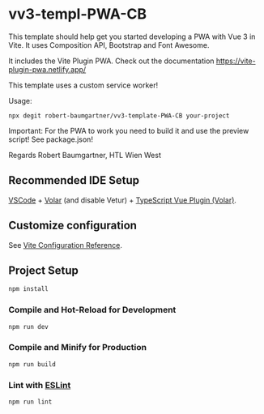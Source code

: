 # vv3-templ-PWA-CB

This template should help get you started developing a PWA with Vue 3 in Vite. It uses Composition API, Bootstrap and Font Awesome.

It includes the Vite Plugin PWA. Check out the documentation https://vite-plugin-pwa.netlify.app/

This template uses a custom service worker!

Usage:
```
npx degit robert-baumgartner/vv3-template-PWA-CB your-project
```

Important: For the PWA to work you need to build it and use the preview script! See package.json!

Regards Robert Baumgartner, HTL Wien West

## Recommended IDE Setup

[VSCode](https://code.visualstudio.com/) + [Volar](https://marketplace.visualstudio.com/items?itemName=johnsoncodehk.volar) (and disable Vetur) + [TypeScript Vue Plugin (Volar)](https://marketplace.visualstudio.com/items?itemName=johnsoncodehk.vscode-typescript-vue-plugin).

## Customize configuration

See [Vite Configuration Reference](https://vitejs.dev/config/).

## Project Setup

```sh
npm install
```

### Compile and Hot-Reload for Development

```sh
npm run dev
```

### Compile and Minify for Production

```sh
npm run build
```

### Lint with [ESLint](https://eslint.org/)

```sh
npm run lint
```
